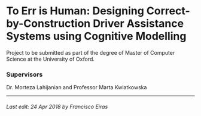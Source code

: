 # To Err is Human: Designing Correct-by-Construction Driver Assistance Systems using Cognitive Modelling

Project to be submitted as part of the degree of Master of Computer Science at the University of Oxford.

### Supervisors

Dr. Morteza Lahijanian and Professor Marta Kwiatkowska

___

###### Last edit: 24 Apr 2018 by Francisco Eiras
